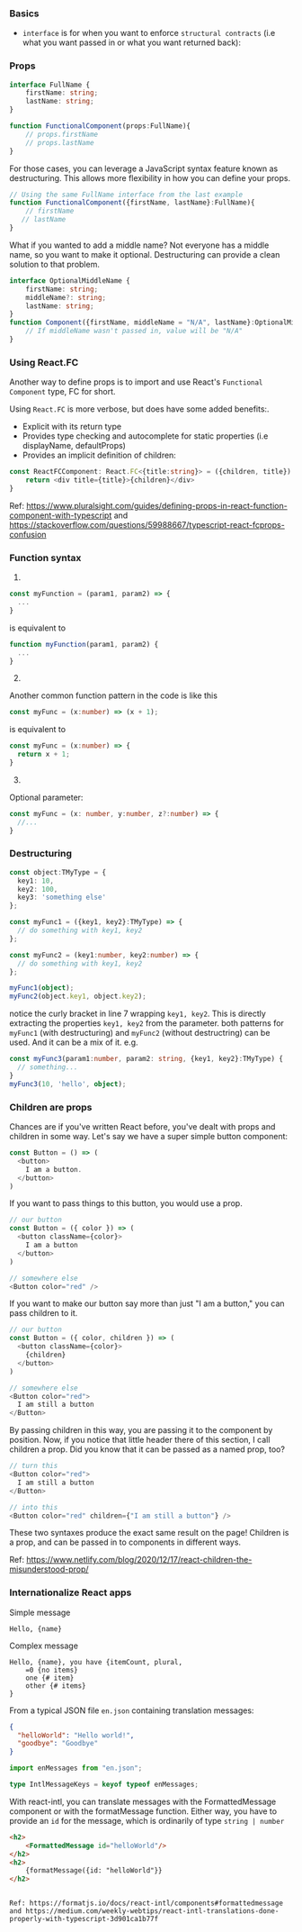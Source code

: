 ### Basics

* `interface` is for when you want to enforce `structural contracts` (i.e what you want passed in or what you want returned back):

### Props

```ts
interface FullName {
    firstName: string;
    lastName: string;
}

function FunctionalComponent(props:FullName){
    // props.firstName
    // props.lastName
}
```

For those cases, you can leverage a JavaScript syntax feature known as destructuring. This allows more flexibility in how you can define your props.

```ts
// Using the same FullName interface from the last example
function FunctionalComponent({firstName, lastName}:FullName){
    // firstName
   // lastName
}
```

What if you wanted to add a middle name? Not everyone has a middle name, so you want to make it optional. Destructuring can provide a clean solution to that problem.

```ts
interface OptionalMiddleName {
    firstName: string;
    middleName?: string;
    lastName: string;
}
function Component({firstName, middleName = "N/A", lastName}:OptionalMiddleName){
    // If middleName wasn't passed in, value will be "N/A"
}
```

### Using React.FC

Another way to define props is to import and use React's `Functional Component` type, FC for short.

Using `React.FC` is more verbose, but does have some added benefits:.

* Explicit with its return type
* Provides type checking and autocomplete for static properties (i.e displayName, defaultProps)
* Provides an implicit definition of children:

```ts
const ReactFCComponent: React.FC<{title:string}> = ({children, title}) => {
    return <div title={title}>{children}</div>
}
```

Ref: https://www.pluralsight.com/guides/defining-props-in-react-function-component-with-typescript and https://stackoverflow.com/questions/59988667/typescript-react-fcprops-confusion


### Function syntax
1.

```ts
const myFunction = (param1, param2) => {
  ...
}
```

is equivalent to 

```ts
function myFunction(param1, param2) {
  ...
}
```

2.
Another common function pattern in the code is like this

```ts
const myFunc = (x:number) => (x + 1);
```

is equivalent to 

```ts
const myFunc = (x:number) => {
  return x + 1;
}
```

3. 
Optional parameter:

```ts
const myFunc = (x: number, y:number, z?:number) => {
  //...
}
```

### Destructuring

```ts
const object:TMyType = {
  key1: 10,
  key2: 100,
  key3: 'something else'
};

const myFunc1 = ({key1, key2}:TMyType) => {
  // do something with key1, key2
};

const myFunc2 = (key1:number, key2:number) => {
  // do something with key1, key2
};

myFunc1(object);
myFunc2(object.key1, object.key2);
```

notice the curly bracket in line 7 wrapping `key1, key2`. This is directly extracting the properties `key1, key2` from the parameter. both patterns for `myFunc1` (with destructuring) and `myFunc2` (without destructring) can be used. And it can be a mix of it. e.g.

```ts
const myFunc3(param1:number, param2: string, {key1, key2}:TMyType) {
  // something...
}
myFunc3(10, 'hello', object);
```

### Children are props

Chances are if you've written React before, you've dealt with props and children in some way. Let's say we have a super simple button component:

```ts
const Button = () => (
  <button>
    I am a button.
  </button>
)
```

If you want to pass things to this button, you would use a prop.

```ts
// our button
const Button = ({ color }) => (
  <button className={color}>
    I am a button
  </button>
)

// somewhere else
<Button color="red" />
```

If you want to make our button say more than just "I am a button," you can pass children to it.

```ts
// our button
const Button = ({ color, children }) => (
  <button className={color}>
    {children}
  </button>
)

// somewhere else
<Button color="red">
  I am still a button
</Button>
```

By passing children in this way, you are passing it to the component by position. Now, if you notice that little header there of this section, I call children a prop. Did you know that it can be passed as a named prop, too?

```ts
// turn this
<Button color="red">
  I am still a button
</Button>

// into this
<Button color="red" children={"I am still a button"} />
```

These two syntaxes produce the exact same result on the page! Children is a prop, and can be passed in to components in different ways.

Ref: https://www.netlify.com/blog/2020/12/17/react-children-the-misunderstood-prop/


### Internationalize React apps

Simple message
```
Hello, {name}
```

Complex message
```
Hello, {name}, you have {itemCount, plural,
    =0 {no items}
    one {# item}
    other {# items}
}
```

From a typical JSON file `en.json` containing translation messages:

```json
{
  "helloWorld": "Hello world!",
  "goodbye": "Goodbye"
}
```

```ts
import enMessages from "en.json";

type IntlMessageKeys = keyof typeof enMessages;
```

With react-intl, you can translate messages with the FormattedMessage component or with the formatMessage function. Either way, you have to provide an `id` for the message, which is ordinarily of type `string | number`

```html
<h2>
    <FormattedMessage id="helloWorld"/>
</h2>
<h2>
    {formatMessage({id: "helloWorld"}}
</h2>
```
```

Ref: https://formatjs.io/docs/react-intl/components#formattedmessage and https://medium.com/weekly-webtips/react-intl-translations-done-properly-with-typescript-3d901ca1b77f
